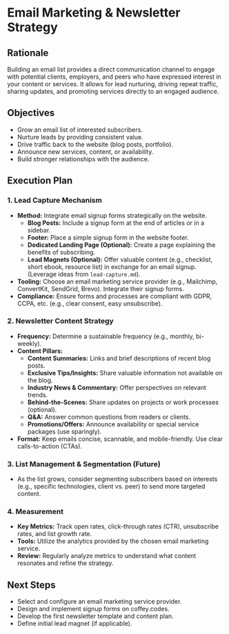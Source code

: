 # Email Marketing & Newsletter Strategy

## Rationale

Building an email list provides a direct communication channel to engage with potential clients, employers, and peers who have expressed interest in your content or services. It allows for lead nurturing, driving repeat traffic, sharing updates, and promoting services directly to an engaged audience.

## Objectives

- Grow an email list of interested subscribers.
- Nurture leads by providing consistent value.
- Drive traffic back to the website (blog posts, portfolio).
- Announce new services, content, or availability.
- Build stronger relationships with the audience.

## Execution Plan

### 1. Lead Capture Mechanism

- **Method:** Integrate email signup forms strategically on the website.
    - **Blog Posts:** Include a signup form at the end of articles or in a sidebar.
    - **Footer:** Place a simple signup form in the website footer.
    - **Dedicated Landing Page (Optional):** Create a page explaining the benefits of subscribing.
    - **Lead Magnets (Optional):** Offer valuable content (e.g., checklist, short ebook, resource list) in exchange for an email signup. (Leverage ideas from `lead-capture.md`).
- **Tooling:** Choose an email marketing service provider (e.g., Mailchimp, ConvertKit, SendGrid, Brevo). Integrate their signup forms.
- **Compliance:** Ensure forms and processes are compliant with GDPR, CCPA, etc. (e.g., clear consent, easy unsubscribe).

### 2. Newsletter Content Strategy

- **Frequency:** Determine a sustainable frequency (e.g., monthly, bi-weekly).
- **Content Pillars:**
    - **Content Summaries:** Links and brief descriptions of recent blog posts.
    - **Exclusive Tips/Insights:** Share valuable information not available on the blog.
    - **Industry News & Commentary:** Offer perspectives on relevant trends.
    - **Behind-the-Scenes:** Share updates on projects or work processes (optional).
    - **Q&A:** Answer common questions from readers or clients.
    - **Promotions/Offers:** Announce availability or special service packages (use sparingly).
- **Format:** Keep emails concise, scannable, and mobile-friendly. Use clear calls-to-action (CTAs).

### 3. List Management & Segmentation (Future)

- As the list grows, consider segmenting subscribers based on interests (e.g., specific technologies, client vs. peer) to send more targeted content.

### 4. Measurement

- **Key Metrics:** Track open rates, click-through rates (CTR), unsubscribe rates, and list growth rate.
- **Tools:** Utilize the analytics provided by the chosen email marketing service.
- **Review:** Regularly analyze metrics to understand what content resonates and refine the strategy.

## Next Steps

- Select and configure an email marketing service provider.
- Design and implement signup forms on coffey.codes.
- Develop the first newsletter template and content plan.
- Define initial lead magnet (if applicable).
